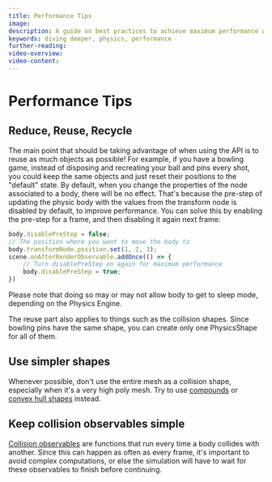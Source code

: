 ```yaml
---
title: Performance Tips
image:
description: A guide on best practices to achieve maximum performance with the Physics V2 API
keywords: diving deeper, physics, performance
further-reading:
video-overview:
video-content:
---
```


# Performance Tips

## Reduce, Reuse, Recycle

The main point that should be taking advantage of when using the API is to reuse as much objects as possible! For example, if you have a bowling game, instead of disposing and recreating your ball and pins every shot, you could keep the same objects and just reset their positions to the "default" state. By default, when you change the properties of the node associated to a body, there will be no effect. That's because the pre-step of updating the physic body with the values from the transform node is disabled by default, to improve performance. You can solve this by enabling the pre-step for a frame, and then disabling it again next frame:

```javascript
body.disablePreStep = false;
// The position where you want to move the body to
body.transformNode.position.set(1, 2, 3);
scene.onAfterRenderObservable.addOnce(() => {
    // Turn disablePreStep on again for maximum performance
    body.disablePreStep = true;
})
```

Please note that doing so may or may not allow body to get to sleep mode, depending on the Physics Engine.

The reuse part also applies to things such as the collision shapes. Since bowling pins have the same shape, you can create only one PhysicsShape for all of them.

## Use simpler shapes

Whenever possible, don't use the entire mesh as a collision shape, especially when it's a very high poly mesh. Try to use [compounds](/features/featuresDeepDive/physics/compounds) or [convex hull shapes](/features/featuresDeepDive/physics/shapes) instead.

## Keep collision observables simple

[Collision observables](/features/featuresDeepDive/physics/collisionEvents) are functions that run every time a body collides with another. Since this can happen as often as every frame, it's important to avoid complex computations, or else the simulation will have to wait for these observables to finish before continuing.
